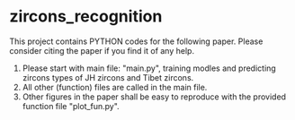 # zircons_recognition

This project contains PYTHON codes for the following paper. Please consider citing the paper if you find it of any help.
1. Please start with main file: "main.py", training modles and predicting zircons types of JH zircons and Tibet zircons.
2. All other (function) files are called in the main file.
3. Other figures in the paper shall be easy to reproduce with the provided function file "plot_fun.py".
